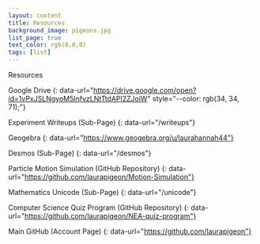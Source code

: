 ```yaml
---
layout: content
title: Resources
background_image: pigeons.jpg
list_page: true
text_color: rgb(0,0,0)
tags: [list]
---
```


Resources

Google Drive
{: data-url="https://drive.google.com/open?id=1vPxJSLNgyoM5InfvzLNtTtdAPl2ZJoiW" style="--color: rgb(34, 34, 71);"}

Experiment Writeups (Sub-Page)
{: data-url="/writeups"}

Geogebra
{: data-url="https://www.geogebra.org/u/laurahannah44"}

Desmos (Sub-Page)
{: data-url="/desmos"}

Particle Motion Simulation (GitHub Repository)
{: data-url="https://github.com/laurapigeon/Motion-Simulation"}

Mathematics Unicode (Sub-Page)
{: data-url="/unicode"}

Computer Science Quiz Program (GitHub Repository)
{: data-url="https://github.com/laurapigeon/NEA-quiz-program"}

Main GitHub (Account Page)
{: data-url="https://github.com/laurapigeon"}